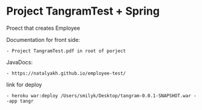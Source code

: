 # Project TangramTest + Spring

Proect that creates Employee


Documentation for front side:

    - Project TangramTest.pdf in root of porject

JavaDocs:

    - https://natalyakh.github.io/employee-test/

link for deploy

    - heroku war:deploy /Users/smilyk/Desktop/tangram-0.0.1-SNAPSHOT.war --app tangr
